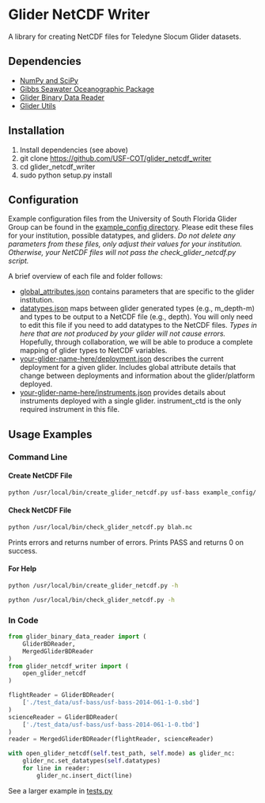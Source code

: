 # Glider NetCDF Writer

A library for creating NetCDF files for Teledyne Slocum Glider datasets.

## Dependencies

* [NumPy and SciPy](http://www.scipy.org/install.html)
* [Gibbs Seawater Oceanographic Package](https://pypi.python.org/pypi/gsw/)
* [Glider Binary Data Reader](https://github.com/USF-COT/glider_binary_data_reader)
* [Glider Utils](https://github.com/USF-COT/glider_utils)

## Installation

1. Install dependencies (see above)
2. git clone https://github.com/USF-COT/glider_netcdf_writer
3. cd glider_netcdf_writer
4. sudo python setup.py install

## Configuration

Example configuration files from the University of South Florida Glider Group can be found in the [example_config directory](https://github.com/USF-COT/glider_netcdf_writer/tree/master/example_config).  Please edit these files for your institution, possible datatypes, and gliders.  *Do not delete any parameters from these files, only adjust their values for your institution.  Otherwise, your NetCDF files will not pass the check_glider_netcdf.py script.*

A brief overview of each file and folder follows:

* [global_attributes.json](https://github.com/USF-COT/glider_netcdf_writer/blob/master/example_config/global_attributes.json) contains parameters that are specific to the glider institution.
* [datatypes.json](https://github.com/USF-COT/glider_netcdf_writer/blob/master/example_config/datatypes.json) maps between glider generated types (e.g., m_depth-m) and types to be output to a NetCDF file (e.g., depth).  You will only need to edit this file if you need to add datatypes to the NetCDF files.  *Types in here that are not produced by your glider will not cause errors.*  Hopefully, through collaboration, we will be able to produce a complete mapping of glider types to NetCDF variables.
* [your-glider-name-here/deployment.json](https://github.com/USF-COT/glider_netcdf_writer/blob/master/example_config/usf-bass/deployment.json) describes the current deployment for a given glider.  Includes global attribute details that change between deployments and information about the glider/platform deployed.
* [your-glider-name-here/instruments.json](https://github.com/USF-COT/glider_netcdf_writer/blob/master/example_config/usf-bass/instruments.json) provides details about instruments deployed with a single glider.  instrument_ctd is the only required instrument in this file.

## Usage Examples

### Command Line

#### Create NetCDF File
```bash
python /usr/local/bin/create_glider_netcdf.py usf-bass example_config/ blah.nc -f test_data/usf-bass/usf-bass-2014-061-1-0.sbd ./test_data/usf-bass/usf-bass-2014-061-1-1.sbd -s ./test_data/usf-bass/usf-bass-2014-061-1-0.tbd ./test_data/usf-bass/usf-bass-2014-061-1-1.tbd
```

#### Check NetCDF File
```bash
python /usr/local/bin/check_glider_netcdf.py blah.nc
```
Prints errors and returns number of errors.  Prints PASS and returns 0 on success.


#### For Help
```bash
python /usr/local/bin/create_glider_netcdf.py -h
```

```bash
python /usr/local/bin/check_glider_netcdf.py -h
```

### In Code
```python
from glider_binary_data_reader import (
    GliderBDReader,
    MergedGliderBDReader
)
from glider_netcdf_writer import (
    open_glider_netcdf
)

flightReader = GliderBDReader(
    ['./test_data/usf-bass/usf-bass-2014-061-1-0.sbd']
)
scienceReader = GliderBDReader(
    ['./test_data/usf-bass/usf-bass-2014-061-1-0.tbd']
)
reader = MergedGliderBDReader(flightReader, scienceReader)

with open_glider_netcdf(self.test_path, self.mode) as glider_nc:
    glider_nc.set_datatypes(self.datatypes)
    for line in reader:
        glider_nc.insert_dict(line)
```

See a larger example in [tests.py](https://github.com/USF-COT/glider_netcdf_writer/blob/master/tests.py)
